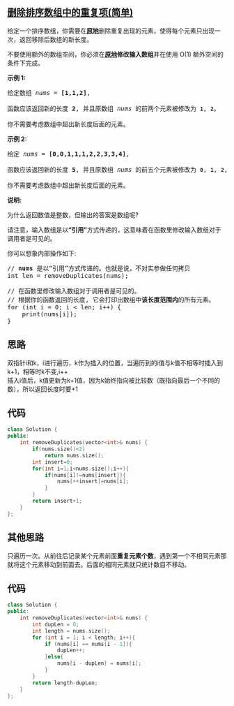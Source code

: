 ## [删除排序数组中的重复项(简单)](https://leetcode-cn.com/problems/remove-element/)
<p>给定一个排序数组，你需要在<strong><a href="http://baike.baidu.com/item/%E5%8E%9F%E5%9C%B0%E7%AE%97%E6%B3%95">原地</a></strong>删除重复出现的元素，使得每个元素只出现一次，返回移除后数组的新长度。</p>

<p>不要使用额外的数组空间，你必须在<strong><a href="https://baike.baidu.com/item/%E5%8E%9F%E5%9C%B0%E7%AE%97%E6%B3%95">原地</a>修改输入数组</strong>并在使用 O(1) 额外空间的条件下完成。</p>

<p><strong>示例&nbsp;1:</strong></p>

<pre>给定数组 <em>nums</em> = <strong>[1,1,2]</strong>, 

函数应该返回新的长度 <strong>2</strong>, 并且原数组 <em>nums </em>的前两个元素被修改为 <strong><code>1</code></strong>, <strong><code>2</code></strong>。 

你不需要考虑数组中超出新长度后面的元素。</pre>

<p><strong>示例&nbsp;2:</strong></p>

<pre>给定<em> nums </em>= <strong>[0,0,1,1,1,2,2,3,3,4]</strong>,

函数应该返回新的长度 <strong>5</strong>, 并且原数组 <em>nums </em>的前五个元素被修改为 <strong><code>0</code></strong>, <strong><code>1</code></strong>, <strong><code>2</code></strong>, <strong><code>3</code></strong>, <strong><code>4</code></strong>。

你不需要考虑数组中超出新长度后面的元素。
</pre>

<p><strong>说明:</strong></p>

<p>为什么返回数值是整数，但输出的答案是数组呢?</p>

<p>请注意，输入数组是以<strong>“引用”</strong>方式传递的，这意味着在函数里修改输入数组对于调用者是可见的。</p>

<p>你可以想象内部操作如下:</p>

<pre>// <strong>nums</strong> 是以“引用”方式传递的。也就是说，不对实参做任何拷贝
int len = removeDuplicates(nums);

// 在函数里修改输入数组对于调用者是可见的。
// 根据你的函数返回的长度, 它会打印出数组中<strong>该长度范围内</strong>的所有元素。
for (int i = 0; i &lt; len; i++) {
&nbsp; &nbsp; print(nums[i]);
}
</pre>

## 思路
双指针i和k，i进行遍历，k作为插入的位置，当遍历到的i值与k值不相等时插入到k+1，相等时k不变,i++  
插入i值后，k值更新为k+1值，因为k始终指向被比较数（既指向最后一个不同的数），所以返回长度时要+1

## 代码
```c++
class Solution {
public:
    int removeDuplicates(vector<int>& nums) {
        if(nums.size()<2)
            return nums.size();
        int insert=0;
        for(int i=1;i<nums.size();i++){
            if(nums[i]!=nums[insert]){
                nums[++insert]=nums[i];
            }
        }
        return insert+1;
    }
};
```
## 其他思路
只遍历一次。从前往后记录某个元素前面**重复元素个数**，遇到第一个不相同元素那就将这个元素移动到前面去。后面的相同元素就只统计数目不移动。

## 代码
```c++
class Solution {
public:
    int removeDuplicates(vector<int>& nums) {
        int dupLen = 0;
        int length = nums.size();
        for (int i = 1; i < length; i++){
            if (nums[i] == nums[i - 1]){
                dupLen++;
            }else{
                nums[i - dupLen] = nums[i];
            }
        }
        return length-dupLen;
    }
};
```